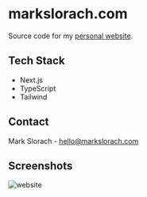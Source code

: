 # markslorach.com

Source code for my [personal website](https://www.markslorach.com/).

## Tech Stack
- Next.js
- TypeScript
- Tailwind

## Contact
Mark Slorach - hello@markslorach.com

## Screenshots
![website](https://github.com/user-attachments/assets/f5a5920d-9077-4dff-9448-56f50d76cd1e)
